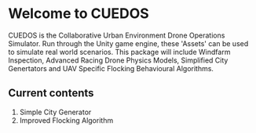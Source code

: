 # Welcome to CUEDOS
CUEDOS is the Collaborative Urban Environment Drone Operations Simulator. Run through the Unity game engine, these 'Assets' can be used to simulate real world scenarios. This package will include Windfarm Inspection, Advanced Racing Drone Physics Models, Simplified City Genertators and UAV Specific Flocking Behavioural Algorithms.

## Current contents
1. Simple City Generator
2. Improved Flocking Algorithm

